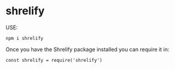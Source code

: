 # shrelify

USE:

```
npm i shrelify
```

Once you have the Shrelify package installed you can require it in:

```
const shrelify = require('shrelify')
```
